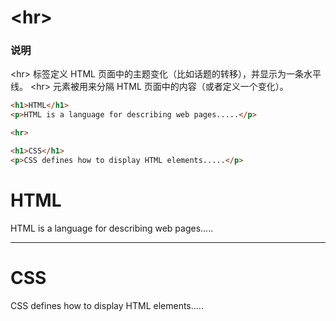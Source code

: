 # &lt;hr&gt;

### 说明
&lt;hr&gt; 标签定义 HTML 页面中的主题变化（比如话题的转移），并显示为一条水平线。
&lt;hr&gt; 元素被用来分隔 HTML 页面中的内容（或者定义一个变化）。


```html
<h1>HTML</h1>
<p>HTML is a language for describing web pages.....</p>

<hr>

<h1>CSS</h1>
<p>CSS defines how to display HTML elements.....</p>
```
<h1>HTML</h1>
<p>HTML is a language for describing web pages.....</p>

<hr>

<h1>CSS</h1>
<p>CSS defines how to display HTML elements.....</p>
